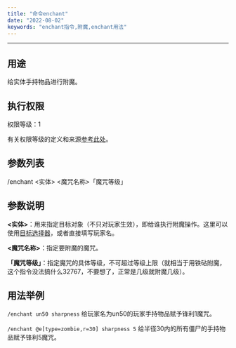 ```yaml
---
title: "命令enchant"
date: "2022-08-02"
keywords: "enchant指令,附魔,enchant用法"
---
```


---

## 用途

给实体手持物品进行附魔。

## 执行权限

权限等级：1

有关权限等级的定义和来源[参考此处](/commands/权限等级 "参考此处")。

## 参数列表

/enchant <实体> <魔咒名称>「魔咒等级」

## 参数说明

**<实体>**：用来指定目标对象（不只对玩家生效），即给谁执行附魔操作。这里可以使用[目标选择器](/commands/目标选择器 "目标选择器")，或者直接填写玩家名。

**<魔咒名称>**：指定要附魔的魔咒。

**「魔咒等级」**：指定魔咒的具体等级，不可超过等级上限（就相当于用铁砧附魔，这个指令没法搞什么32767，不要想了，正常是几级就附魔几级）。

## 用法举例

`/enchant un50 sharpness`  给玩家名为un50的玩家手持物品赋予锋利1魔咒。

`/enchant @e[type=zombie,r=30] sharpness 5`  给半径30内的所有僵尸的手持物品赋予锋利5魔咒。
